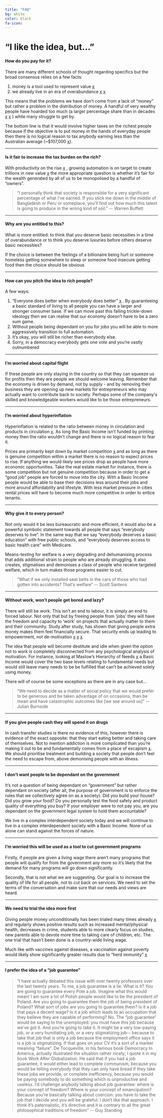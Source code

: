 ```yaml
---
title: "FAQ"
bg: white
color: black
fa-icon: 
---
```


# “I like the idea, but…”

#### How do you pay for it?

There are many different schools of thought regarding specifics but the broad consensus relies on  a few facts:
1. money is a tool used to represent value [x](https://youtu.be/InwVM6s7WoY)
2. we already live in an era of overabundance [x](https://www.domain.com.au/news/empty-homes-the-economic-reasons-behind-investors-keeping-properties-vacant-20170404-gvdc7l/) [x](https://theconversation.com/melbourne-wastes-200-kg-of-food-per-person-a-year-its-time-to-get-serious-60236) 

This means that the problems we have don’t come from a lack of “money” but rather a problem in the distribution of money. A handful of very wealthy people have hoarded too much (a larger percentage share than in decades [x](http://www.chartbookofeconomicinequality.com/inequality-by-country/australia/) [x](https://www.youtube.com/watch?v=0XaiP5rTKL0) ) while many struggle to get by. 

The bottom line is that it would involve higher taxes on the richest people because if the objective is to put money in the hands of everyday people then there is no logical reason to tax anybody earning less than the Australian average (~$107,000 [x](https://www.theguardian.com/business/grogonomics/2015/sep/10/australias-rich-are-getting-richer-everyone-else-is-stagnating)).

---

#### Is it fair to increase the tax burden on the rich?

With productivity on the rise [x](http://www.tradingeconomics.com/australia/productivity) , growing automation is on target to create trillions in new value [x](http://www.mckinsey.com/global-themes/digital-disruption/harnessing-automation-for-a-future-that-works) the more appropriate question is whether it’s fair for the wealth generated by all of us to be monopolised by a handful of “owners”. 

> “I personally think that society is responsible for a very significant percentage of what I’ve earned. If you stick me down in the middle of Bangladesh or Peru or someplace, you’ll find out how much this talent is going to produce in the wrong kind of soil.” -- Warren Buffett

---

#### Why are you entitled to this? 

What is more entitled: to think that you deserve basic necessities in a time of overabundance or to think you deserve luxuries before others deserve basic necessities? 

If the choice is between the feelings of a billionaire being hurt or someone homeless getting somewhere to sleep or someone food insecure getting food then the choice should be obvious

---

#### How can you pitch the idea to rich people? 

A few ways:
1. “Everyone does better when everybody does better” [x](https://www.washingtonpost.com/news/post-nation/wp/2016/03/21/why-a-rockerfeller-a-disney-and-other-millionaires-want-a-tax-hike-on-themselves/) . By guaranteeing a basic standard of living to all people you can have a larger and stronger consumer base. If we can move past this failing trickle-down ideology then we can realise that our economy doesn’t have to be a zero sum game.
2. Without people being dependant on you for jobs you will be able to more aggressively transition to full automation.
3. It’s okay, you will still be richer than everybody else.
4. Sorry, in a democracy everybody gets one vote and you’re vastly outnumbered

---

#### I’m worried about capital flight

If these people are only staying in the country so that they can squeeze us for profits then they are people we should welcome leaving. Remember that the economy is driven by demand, not by supply - and by removing their business they are opening up new markets for entrepreneurs who may actually want to contribute back to society. Perhaps some of the company's skilled and knowledgeable workers would like to be those entrepreneurs.

---

#### I’m worried about hyperinflation

Hyperinflation is related to the ratio between money in circulation and products in circulation [x](https://www.youtube.com/watch?v=afWqKcqntfs). As long the Basic Income isn’t funded by printing money then the ratio wouldn’t change and there is no logical reason to fear it.

Prices are primarily kept down by market competition [x](https://en.wikipedia.org/wiki/Competition_(economics)) and as long as there is genuine competition within a market there is no reason to expect prices to rise. If anything we would likely see prices drop as people have more economic opportunities. Take the real estate market for instance, there is some competition but not genuine competition because in order to get a “good job” people are forced to move into the city. With a Basic Income people would be able to base their decisions less around their jobs and more around affordability and lifestyle. With less market pressure in cities rental prices will have to become much more competitive in order to entice tenants. 

---

#### Why give it to every person?

Not only would it be less bureaucratic and more efficient, it would also be a powerful symbolic statement towards all people that says “everybody deserves to live”. In the same way that we say “everybody deserves a basic education” with free public schools, and “everybody deserves access to basic health care” with Medicare. 

Means-testing for welfare is a very degrading and dehumanising process that adds additional strain to people who are already struggling. It also creates, stigmatises and demonises a class of people who receive targeted welfare, which in turn makes those programs easier to cut. 

> “What if we only installed seat belts in the cars of those who had gotten into accidents? That's welfare” -- Scott Santens

---

#### Without work, won’t people get bored and lazy?

There will still be work. This isn’t an end to labour, it is simply an end to forced labour. Not only that but by freeing people from ‘jobs’ they will have the freedom and capacity to ‘work’ on projects that actually matter to them and their community. Study after study, has shown that giving people extra money makes them feel financially secure. That security ends up leading to empowerment, not de-motivation [x](http://www.techinsider.io/sam-altman-praises-basic-income-on-freakonomics-podcast-2016-4) [x](http://economics.mit.edu/files/10849) [x](http://www1.worldbank.org/prem/poverty/ie/dime_papers/1082.pdf)

The idea that people will become destitute and idle when given the option not to work is completely disconnected from any psychological analysis of motivation. For instance, looking at Maslow’s Hierarchy of Needs [x](https://en.wikipedia.org/wiki/Maslow%27s_hierarchy_of_needs) a Basic Income would cover the two base levels relating to fundamental needs but would still leave many needs to be be fulfilled that can’t be achieved solely using money. 

There will of course be some exceptions as there are in any case but...
> "We need to decide as a matter of social policy that we would prefer to be generous and be taken advantage of on occasions, than be mean and have catastrophic outcomes like [we see around us]" -- Julian Burnside

---

#### If you give people cash they will spend it on drugs

In cash transfer studies is there no evidence of this, however there is evidence of the exact opposite: that they start eating better and taking care of themselves.
Not to mention addiction is more complicated than you’re making it out to be and fundamentally comes from a place of escapism [x](https://www.youtube.com/watch?v=PY9DcIMGxMs). We should prioritise treatment and building a society that people don’t feel the need to escape from, above demonising people with an illness.

---

#### I don’t want people to be dependant on the government

It’s not a question of being dependant on “government” but rather dependant on society (after all, the purpose of government is to enforce the rules that we collectively agree on as a society). Did you build your house? Did you grow your food? Do you personally test the food safety and product quality of everything you buy? If your employer were to not pay you, are you dependant on the government legal system to hold them accountable? 

We live in a complex interdependent society today and we will continue to live in a complex interdependent society with a Basic Income. None of us alone can stand against the forces of nature. 

---

#### I’m worried this will be used as a tool to cut government programs

Firstly, if people are given a living wage there aren’t many programs that people will qualify for from the government any more so it’s likely that the demand for many programs will go down significantly.

Secondly, that is not what we are suggesting. Our goal is to increase the quality of life for all people, not to cut back on services. We need to set the terms of the conversation and make sure that our needs and views are heard.

---

#### We need to trial the idea more first

Giving people money unconditionally has been trialed many times already [x](https://www.reddit.com/r/BasicIncome/wiki/index#wiki_that.27s_all_very_well.2C_but_where.27s_the_evidence.3F) and regularly shows positive results such as increased mental/physical health, decreases in crime, students able to more clearly focus on studies, new parents able to devote more time to taking care of children, etc. The one trial that hasn’t been done is a country-wide living wage. 

Much like with vaccines against diseases, a vaccination against poverty would likely show significantly greater results due to “herd immunity” [x](https://www.theguardian.com/society/ng-interactive/2015/feb/05/-sp-watch-how-measles-outbreak-spreads-when-kids-get-vaccinated) 

---

#### I prefer the idea of a “job guarantee”

> “I have actually debated this issue with over twenty professors over the last twenty years. To me, a job guarantee is a lie. What is it? You are going to guarantee every Pole a job. Imagine what this would mean! I am sure a lot of Polish people would like to be the president of Poland. Are you going to guarantee them the job of being president of Poland? What sort of jobs are you going to guarantee them? Is it a job that pays a decent wage? Is it a job which leads to an occupation that they believe they are capable of performing? No. The “job guarantee” would be saying to the unemployed: you must have this job because we’ve got it. And you’re going to take it. It might be a very low-paying job, or a very humiliating job, or a very stigmatizing job-- because to take that job that is only a job because the employment office says it is a job is stigmatizing. If that goes on your CV it’s a sort of a marker meaning “failure”. De Tocqueville, in his famous book Democracy In America, actually illustrated the situation rather nicely; I quote it in my book Work After Globalization. He said that if you had a job guarantee, it would either lead to complete communism, because you would be telling everybody that they can only have bread if they take these jobs we provide, or complete inefficiency, because you would be paying somebody to do something which is unproductive and useless. I’d challenge anybody talking about job guarantee: where is your concept of freedom? Where is your concept of emancipation? Because you’re basically talking about coercion: you have to take the job that I decide and you will be grateful: I don’t like that approach. I think it’s paternalistic, it’s directive and it is contrary to all the great philosophical traditions of freedom” -- Guy Standing
